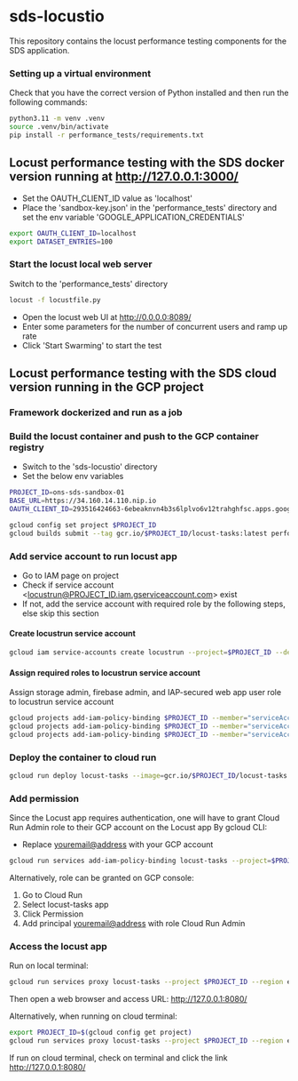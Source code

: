 # sds-locustio

This repository contains the locust performance testing components for the SDS application.

### Setting up a virtual environment

Check that you have the correct version of Python installed and then run the following commands:

```bash
python3.11 -m venv .venv
source .venv/bin/activate
pip install -r performance_tests/requirements.txt
```

## Locust performance testing with the SDS docker version running at http://127.0.0.1:3000/

- Set the OAUTH_CLIENT_ID value as 'localhost'
- Place the 'sandbox-key.json' in the 'performance_tests' directory and set the env variable 'GOOGLE_APPLICATION_CREDENTIALS'

```bash
export OAUTH_CLIENT_ID=localhost
export DATASET_ENTRIES=100
```

### Start the locust local web server

Switch to the 'performance_tests' directory

```bash
locust -f locustfile.py
```

- Open the locust web UI at http://0.0.0.0:8089/
- Enter some parameters for the number of concurrent users and ramp up rate
- Click 'Start Swarming' to start the test

## Locust performance testing with the SDS cloud version running in the GCP project

### Framework dockerized and run as a job

### Build the locust container and push to the GCP container registry

- Switch to the 'sds-locustio' directory
- Set the below env variables

```bash
PROJECT_ID=ons-sds-sandbox-01
BASE_URL=https://34.160.14.110.nip.io
OAUTH_CLIENT_ID=293516424663-6ebeaknvn4b3s6lplvo6v12trahghfsc.apps.googleusercontent.com
```

```bash
gcloud config set project $PROJECT_ID
gcloud builds submit --tag gcr.io/$PROJECT_ID/locust-tasks:latest performance_tests/
```

### Add service account to run locust app

- Go to IAM page on project
- Check if service account <locustrun@PROJECT_ID.iam.gserviceaccount.com> exist
- If not, add the service account with required role by the following steps, else skip this section

#### Create locustrun service account

```bash
gcloud iam service-accounts create locustrun --project=$PROJECT_ID --description="Service account to run locust app" --display-name="locustrun"
```

#### Assign required roles to locustrun service account

Assign storage admin, firebase admin, and IAP-secured web app user role to locustrun service account

```bash
gcloud projects add-iam-policy-binding $PROJECT_ID --member="serviceAccount:locustrun@$PROJECT_ID.iam.gserviceaccount.com" --role="roles/storage.admin"
gcloud projects add-iam-policy-binding $PROJECT_ID --member="serviceAccount:locustrun@$PROJECT_ID.iam.gserviceaccount.com" --role="roles/firebase.admin"
gcloud projects add-iam-policy-binding $PROJECT_ID --member="serviceAccount:locustrun@$PROJECT_ID.iam.gserviceaccount.com" --role="roles/iap.httpsResourceAccessor"
```

### Deploy the container to cloud run

```bash
gcloud run deploy locust-tasks --image=gcr.io/$PROJECT_ID/locust-tasks:latest --set-env-vars=PROJECT_ID=$PROJECT_ID,BASE_URL=$BASE_URL,OAUTH_CLIENT_ID=$OAUTH_CLIENT_ID --region=europe-west2 --port=8089 --service-account=locustrun@$PROJECT_ID.iam.gserviceaccount.com --no-allow-unauthenticated
```

### Add permission
Since the Locust app requires authentication, one will have to grant Cloud Run Admin role to their GCP account on the Locust app
By gcloud CLI:

- Replace <youremail@address> with your GCP account

```bash
gcloud run services add-iam-policy-binding locust-tasks --project=$PROJECT_ID --member='user:<youremail@address>' --role='roles/run.admin' --region='europe-west2'
```

Alternatively, role can be granted on GCP console:
1) Go to Cloud Run
2) Select locust-tasks app
3) Click Permission
4) Add principal <youremail@address> with role Cloud Run Admin


### Access the locust app
Run on local terminal:

```bash
gcloud run services proxy locust-tasks --project $PROJECT_ID --region europe-west2
```

Then open a web browser and access URL: http://127.0.0.1:8080/

Alternatively, when running on cloud terminal:

```bash
export PROJECT_ID=$(gcloud config get project)
gcloud run services proxy locust-tasks --project $PROJECT_ID --region europe-west2
```

If run on cloud terminal, check on terminal and click the link http://127.0.0.1:8080/

